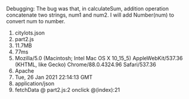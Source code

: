 Debugging:
The bug was that, in calculateSum, addition operation concatenate two strings, num1 and num2. I will add Number(num) to convert num to number.

1. citylots.json
2. part2.js
3. 11.7MB
4. 77ms
5. Mozilla/5.0 (Macintosh; Intel Mac OS X 10_15_5) AppleWebKit/537.36 (KHTML, like Gecko) Chrome/88.0.4324.96 Safari/537.36
6. Apache
7. Tue, 26 Jan 2021 22:14:13 GMT
8. application/json
9. fetchData @ part2.js:2
   onclick @(index):21